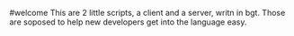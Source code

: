 #welcome
This are 2 little scripts, a client and a server, writn in bgt. Those are soposed to help new developers get into the language easy.
